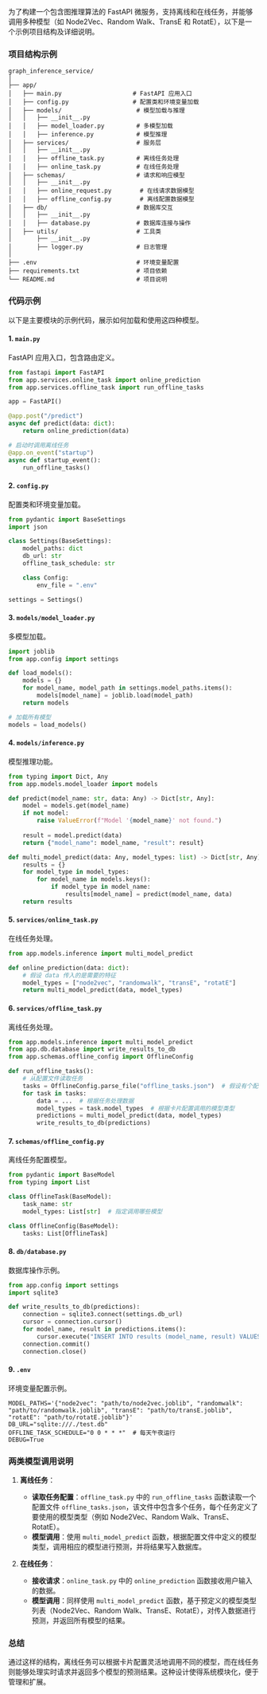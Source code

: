 为了构建一个包含图推理算法的 FastAPI 微服务，支持离线和在线任务，并能够调用多种模型（如 Node2Vec、Random Walk、TransE 和 RotatE），以下是一个示例项目结构及详细说明。

### 项目结构示例

```
graph_inference_service/
│
├── app/
│   ├── main.py                    # FastAPI 应用入口
│   ├── config.py                  # 配置类和环境变量加载
│   ├── models/                     # 模型加载与推理
│   │   ├── __init__.py
│   │   ├── model_loader.py         # 多模型加载
│   │   ├── inference.py            # 模型推理
│   ├── services/                   # 服务层
│   │   ├── __init__.py
│   │   ├── offline_task.py         # 离线任务处理
│   │   ├── online_task.py          # 在线任务处理
│   ├── schemas/                    # 请求和响应模型
│   │   ├── __init__.py
│   │   ├── online_request.py        # 在线请求数据模型
│   │   ├── offline_config.py        # 离线配置数据模型
│   ├── db/                         # 数据库交互
│   │   ├── __init__.py
│   │   ├── database.py             # 数据库连接与操作
│   ├── utils/                      # 工具类
│       ├── __init__.py
│       ├── logger.py               # 日志管理
│
├── .env                            # 环境变量配置
├── requirements.txt                # 项目依赖
└── README.md                       # 项目说明
```

### 代码示例

以下是主要模块的示例代码，展示如何加载和使用这四种模型。

#### 1. `main.py`
FastAPI 应用入口，包含路由定义。

```python
from fastapi import FastAPI
from app.services.online_task import online_prediction
from app.services.offline_task import run_offline_tasks

app = FastAPI()

@app.post("/predict")
async def predict(data: dict):
    return online_prediction(data)

# 启动时调用离线任务
@app.on_event("startup")
async def startup_event():
    run_offline_tasks()
```

#### 2. `config.py`
配置类和环境变量加载。

```python
from pydantic import BaseSettings
import json

class Settings(BaseSettings):
    model_paths: dict
    db_url: str
    offline_task_schedule: str

    class Config:
        env_file = ".env"

settings = Settings()
```

#### 3. `models/model_loader.py`
多模型加载。

```python
import joblib
from app.config import settings

def load_models():
    models = {}
    for model_name, model_path in settings.model_paths.items():
        models[model_name] = joblib.load(model_path)
    return models

# 加载所有模型
models = load_models()
```

#### 4. `models/inference.py`
模型推理功能。

```python
from typing import Dict, Any
from app.models.model_loader import models

def predict(model_name: str, data: Any) -> Dict[str, Any]:
    model = models.get(model_name)
    if not model:
        raise ValueError(f"Model '{model_name}' not found.")
    
    result = model.predict(data)
    return {"model_name": model_name, "result": result}

def multi_model_predict(data: Any, model_types: list) -> Dict[str, Any]:
    results = {}
    for model_type in model_types:
        for model_name in models.keys():
            if model_type in model_name:
                results[model_name] = predict(model_name, data)
    return results
```

#### 5. `services/online_task.py`
在线任务处理。

```python
from app.models.inference import multi_model_predict

def online_prediction(data: dict):
    # 假设 data 传入的是需要的特征
    model_types = ["node2vec", "randomwalk", "transE", "rotatE"]
    return multi_model_predict(data, model_types)
```

#### 6. `services/offline_task.py`
离线任务处理。

```python
from app.models.inference import multi_model_predict
from app.db.database import write_results_to_db
from app.schemas.offline_config import OfflineConfig

def run_offline_tasks():
    # 从配置文件读取任务
    tasks = OfflineConfig.parse_file("offline_tasks.json")  # 假设有个配置文件
    for task in tasks:
        data = ...  # 根据任务处理数据
        model_types = task.model_types  # 根据卡片配置调用的模型类型
        predictions = multi_model_predict(data, model_types)
        write_results_to_db(predictions)
```

#### 7. `schemas/offline_config.py`
离线任务配置模型。

```python
from pydantic import BaseModel
from typing import List

class OfflineTask(BaseModel):
    task_name: str
    model_types: List[str]  # 指定调用哪些模型

class OfflineConfig(BaseModel):
    tasks: List[OfflineTask]
```

#### 8. `db/database.py`
数据库操作示例。

```python
from app.config import settings
import sqlite3

def write_results_to_db(predictions):
    connection = sqlite3.connect(settings.db_url)
    cursor = connection.cursor()
    for model_name, result in predictions.items():
        cursor.execute("INSERT INTO results (model_name, result) VALUES (?, ?)", (model_name, result))
    connection.commit()
    connection.close()
```

#### 9. `.env`
环境变量配置示例。

```plaintext
MODEL_PATHS='{"node2vec": "path/to/node2vec.joblib", "randomwalk": "path/to/randomwalk.joblib", "transE": "path/to/transE.joblib", "rotatE": "path/to/rotatE.joblib"}'
DB_URL="sqlite:///./test.db"
OFFLINE_TASK_SCHEDULE="0 0 * * *"  # 每天午夜运行
DEBUG=True
```

### 两类模型调用说明

1. **离线任务**：
   - **读取任务配置**：`offline_task.py` 中的 `run_offline_tasks` 函数读取一个配置文件 `offline_tasks.json`，该文件中包含多个任务，每个任务定义了要使用的模型类型（例如 Node2Vec、Random Walk、TransE、RotatE）。
   - **模型调用**：使用 `multi_model_predict` 函数，根据配置文件中定义的模型类型，调用相应的模型进行预测，并将结果写入数据库。

2. **在线任务**：
   - **接收请求**：`online_task.py` 中的 `online_prediction` 函数接收用户输入的数据。
   - **模型调用**：同样使用 `multi_model_predict` 函数，基于预定义的模型类型列表（Node2Vec、Random Walk、TransE、RotatE），对传入数据进行预测，并返回所有模型的结果。

### 总结

通过这样的结构，离线任务可以根据卡片配置灵活地调用不同的模型，而在线任务则能够处理实时请求并返回多个模型的预测结果。这种设计使得系统模块化，便于管理和扩展。
